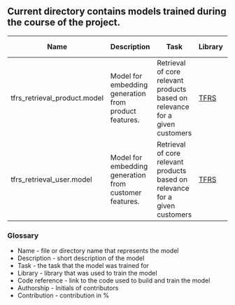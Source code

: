 ## Current directory contains models trained during the course of the project.
|Name|Description|Task|Library|Code reference|Authorship|Contribution|
|-|-|-|-|-|-|-|
|tfrs_retrieval_product.model|Model for embedding generation from product features.|Retrieval of core relevant products based on relevance for a given customers |[TFRS](https://www.tensorflow.org/recommenders)|[Training code](https://github.com/omegatro/IGP_2023/blob/main/notebooks/tfrs/tfrs_retrieval_temporal_sampling.ipynb)|JB|100|
|tfrs_retrieval_user.model|Model for embedding generation from customer features.|Retrieval of core relevant products based on relevance for a given customers |[TFRS](https://www.tensorflow.org/recommenders)|[Training code](https://github.com/omegatro/IGP_2023/blob/main/notebooks/tfrs/tfrs_retrieval_temporal_sampling.ipynb)|JB|100|
### Glossary
- Name - file or directory name that represents the model
- Description - short description of the model
- Task - the task that the model was trained for
- Library - library that was used to train the model
- Code reference - link to the code used to build and train the model
- Authorship - Initials of contributors
- Contribution - contribution in %
